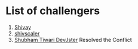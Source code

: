 # List of challengers
1. [Shivay](https://github.com/shivaylamba)
2. [shivscaler](http://github.com/shivscaler)
3. [Shubham Tiwari DevJster](https://github.com/DevJSter) 
Resolved the Conflict